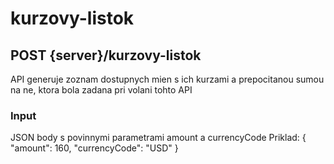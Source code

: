 # kurzovy-listok

## POST {server}/kurzovy-listok

API generuje zoznam dostupnych mien s ich kurzami a prepocitanou sumou na ne, ktora bola zadana pri volani tohto API

### Input

JSON body s povinnymi parametrami amount a currencyCode
Priklad:
{
"amount": 160,
"currencyCode": "USD"
}

